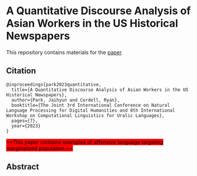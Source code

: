 # A Quantitative Discourse Analysis of Asian Workers in the US Historical Newspapers
This repository contains materials for the [paper](https://arxiv.org/abs/2402.02572)

## Citation
```
@inproceedings{park2023quantitative,
  title={A Quantitative Discourse Analysis of Asian Workers in the US Historical Newspapers},
  author={Park, Jaihyun and Cordell, Ryan},
  booktitle={The Joint 3rd International Conference on Natural Language Processing for Digital Humanities and 8th International Workshop on Computational Linguistics for Uralic Languages},
  pages={7},
  year={2023}
}
```

<mark style="background-color: red">
==This paper contains examples of offensive language targeting marginalized population.==
</mark>

## Abstract
